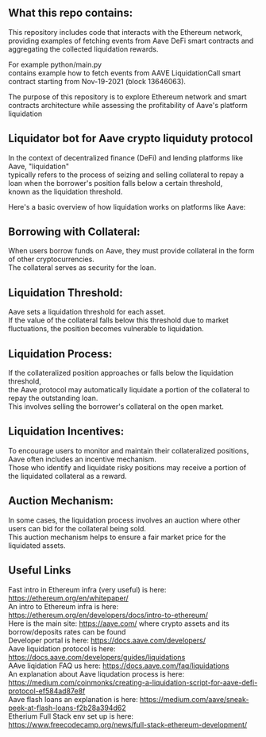 ## What this repo contains:
This repository includes code that interacts with the Ethereum network, 
providing examples of fetching events from Aave DeFi smart contracts and
aggregating the collected liquidation rewards. 

For example python/main.py<br>
contains example how to fetch events from AAVE LiquidationCall smart contract
starting from Nov-19-2021 (block 13646063).<br>

The purpose of this repository is to explore Ethereum network and smart contracts architecture 
while assessing the profitability of Aave's platform liquidation

## Liquidator bot for Aave crypto liquiduty protocol
In the context of decentralized finance (DeFi) and lending platforms like Aave, "liquidation" <br>
typically refers to the process of seizing and selling collateral to repay a loan when the borrower's position falls below a certain threshold,<br>
known as the liquidation threshold. </br>

Here's a basic overview of how liquidation works on platforms like Aave:</br>

## Borrowing with Collateral: 
When users borrow funds on Aave, they must provide collateral in the form of other cryptocurrencies.</br>
The collateral serves as security for the loan.

## Liquidation Threshold:
Aave sets a liquidation threshold for each asset. </br>
If the value of the collateral falls below this threshold due to market fluctuations, the position becomes vulnerable to liquidation.</br>

## Liquidation Process: 
If the collateralized position approaches or falls below the liquidation threshold,</br>
the Aave protocol may automatically liquidate a portion of the collateral to repay the outstanding loan. </br>
This involves selling the borrower's collateral on the open market.</br>

## Liquidation Incentives: 
To encourage users to monitor and maintain their collateralized positions, </br>
Aave often includes an incentive mechanism. </br>
Those who identify and liquidate risky positions may receive a portion of the liquidated collateral as a reward. </br>

## Auction Mechanism: 
In some cases, the liquidation process involves an auction where other users can bid for the collateral being sold. </br>
This auction mechanism helps to ensure a fair market price for the liquidated assets. </br>

## Useful Links </br>
Fast intro in Ethereum infra (very useful) is here: https://ethereum.org/en/whitepaper/<br />
An intro to Ethereum infra is here: https://ethereum.org/en/developers/docs/intro-to-ethereum/<br />
Here is the main site: https://aave.com/ where crypto assets and its borrow/deposits rates can be found<br />
Developer portal is here: https://docs.aave.com/developers/<br />
Aave liquidation protocol is here: https://docs.aave.com/developers/guides/liquidations<br />
AAve liqidation FAQ us here: https://docs.aave.com/faq/liquidations<br />
An explanation about Aave liqudation process is here: https://medium.com/coinmonks/creating-a-liquidation-script-for-aave-defi-protocol-ef584ad87e8f<br />
Aave flash loans an explanation is here: https://medium.com/aave/sneak-peek-at-flash-loans-f2b28a394d62<br />
Etherium Full Stack env set up is here: https://www.freecodecamp.org/news/full-stack-ethereum-development/<br />
